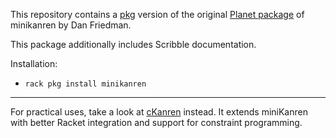 This repository contains a [pkg](www.cs.utah.edu/plt/snapshots/current/doc/pkg/) version of the original
[Planet package](http://planet.racket-lang.org/display.ss?package=miniKanren.plt&owner=dfriedman)
of minikanren by Dan Friedman.

This package additionally includes Scribble documentation.

Installation:
  * `rack pkg install minikanren`

---

For practical uses, take a look at [cKanren](https://github.com/calvis/cKanren) instead.
It extends miniKanren with better Racket integration and support for constraint programming.
